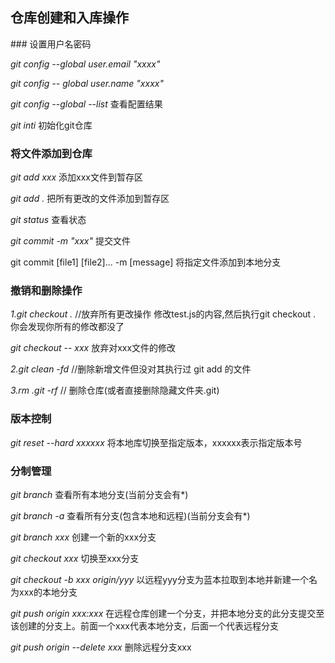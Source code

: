 <h2>仓库创建和入库操作</h2>
### 设置用户名密码

*git config --global user.email "xxxx"*

*git config -- global user.name "xxxx"*

*git config --global --list*   查看配置结果

*git inti*          初始化git仓库

### 将文件添加到仓库

*git add xxx*                        添加xxx文件到暂存区

*git add .*                             把所有更改的文件添加到暂存区

*git status*                            查看状态

*git commit -m "xxx"*              提交文件

git commit [file1] [file2]... -m [message]          将指定文件添加到本地分支

### 撤销和删除操作

*1.git checkout .*    //放弃所有更改操作  修改test.js的内容,然后执行git checkout . 你会发现你所有的修改都没了

*git checkout -- xxx*  放弃对xxx文件的修改

*2.git clean -fd*      //删除新增文件但没对其执行过 git add 的文件

*3.rm .git -rf*          // 删除仓库(或者直接删除隐藏文件夹.git)

### 版本控制

*git reset --hard xxxxxx*   将本地库切换至指定版本，xxxxxx表示指定版本号

### 分制管理

*git branch*                    查看所有本地分支(当前分支会有*)

*git branch -a*                查看所有分支(包含本地和远程)(当前分支会有*)

*git branch xxx*              创建一个新的xxx分支

*git checkout xxx*           切换至xxx分支

*git checkout -b xxx origin/yyy*   以远程yyy分支为蓝本拉取到本地并新建一个名为xxx的本地分支

*git push origin xxx:xxx*   在远程仓库创建一个分支，并把本地分支的此分支提交至该创建的分支上。前面一个xxx代表本地分支，后面一个代表远程分支

*git push origin --delete xxx*   删除远程分支xxx

